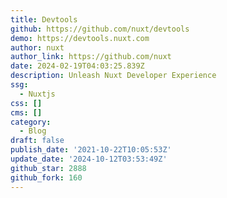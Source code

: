```yaml
---
title: Devtools
github: https://github.com/nuxt/devtools
demo: https://devtools.nuxt.com
author: nuxt
author_link: https://github.com/nuxt
date: 2024-02-19T04:03:25.839Z
description: Unleash Nuxt Developer Experience
ssg:
  - Nuxtjs
css: []
cms: []
category:
  - Blog
draft: false
publish_date: '2021-10-22T10:05:53Z'
update_date: '2024-10-12T03:53:49Z'
github_star: 2888
github_fork: 160
---
```

